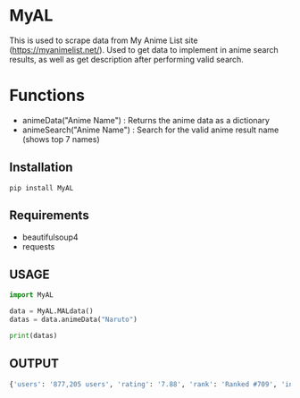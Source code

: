# MyAL

This is used to  scrape data from My Anime List site (https://myanimelist.net/). Used to get data to implement in anime search results, as well as get description after performing  valid search.


# Functions

- animeData("Anime Name") : Returns the anime data as a dictionary
- animeSearch("Anime Name") : Search for the valid anime result name (shows top 7 names)

## Installation
```
pip install MyAL
```

## Requirements
- beautifulsoup4
- requests

## USAGE

```python
import MyAL

data = MyAL.MALdata()
datas = data.animeData("Naruto")

print(datas)
```

## OUTPUT

```python
{'users': '877,205 users', 'rating': '7.88', 'rank': 'Ranked #709', 'inf': ["Moments prior to Naruto Uzumaki's birth, a huge demon known as the Kyuubi, the Nine-Tailed Fox, attacked Konohagakure, the Hidden Leaf Village, and wreaked havoc. In order to put an end to the Kyuubi's rampage, the leader of the village, the Fourth Hokage, sacrificed his life and sealed the monstrous beast inside the newborn Naruto.\n\r\nNow, Naruto is a hyperactive and knuckle-headed ninja still living in Konohagakure. Shunned because of the Kyuubi inside him, Naruto struggles to find his place in the village, while his burning desire to become the Hokage of Konohagakure leads him not only to some great new friends, but also some deadly foes.\n\r\n[Written by MAL Rewrite]"], 'add': ['Episodes:  220  \nAired:  Oct 3, 2002 to Feb 8, 2007  \nBroadcast:    Thursdays at 19:30 (JST)      '], 'image': 'https://cdn.myanimelist.net/images/userimages/thumbs/11081_thumb.jpg?t=1575939600'}
```

